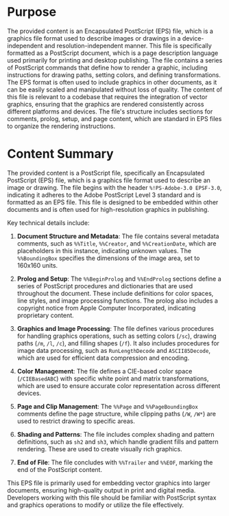 # Purpose
The provided content is an Encapsulated PostScript (EPS) file, which is a graphics file format used to describe images or drawings in a device-independent and resolution-independent manner. This file is specifically formatted as a PostScript document, which is a page description language used primarily for printing and desktop publishing. The file contains a series of PostScript commands that define how to render a graphic, including instructions for drawing paths, setting colors, and defining transformations. The EPS format is often used to include graphics in other documents, as it can be easily scaled and manipulated without loss of quality. The content of this file is relevant to a codebase that requires the integration of vector graphics, ensuring that the graphics are rendered consistently across different platforms and devices. The file's structure includes sections for comments, prolog, setup, and page content, which are standard in EPS files to organize the rendering instructions.
# Content Summary
The provided content is a PostScript file, specifically an Encapsulated PostScript (EPS) file, which is a graphics file format used to describe an image or drawing. The file begins with the header `%!PS-Adobe-3.0 EPSF-3.0`, indicating it adheres to the Adobe PostScript Level 3 standard and is formatted as an EPS file. This file is designed to be embedded within other documents and is often used for high-resolution graphics in publishing.

Key technical details include:

1. **Document Structure and Metadata**: The file contains several metadata comments, such as `%%Title`, `%%Creator`, and `%%CreationDate`, which are placeholders in this instance, indicating unknown values. The `%%BoundingBox` specifies the dimensions of the image area, set to 160x160 units.

2. **Prolog and Setup**: The `%%BeginProlog` and `%%EndProlog` sections define a series of PostScript procedures and dictionaries that are used throughout the document. These include definitions for color spaces, line styles, and image processing functions. The prolog also includes a copyright notice from Apple Computer Incorporated, indicating proprietary content.

3. **Graphics and Image Processing**: The file defines various procedures for handling graphics operations, such as setting colors (`/sc`), drawing paths (`/m`, `/l`, `/c`), and filling shapes (`/f`). It also includes procedures for image data processing, such as `RunLengthDecode` and `ASCII85Decode`, which are used for efficient data compression and encoding.

4. **Color Management**: The file defines a CIE-based color space (`/CIEBasedABC`) with specific white point and matrix transformations, which are used to ensure accurate color representation across different devices.

5. **Page and Clip Management**: The `%%Page` and `%%PageBoundingBox` comments define the page structure, while clipping paths (`/W`, `/W*`) are used to restrict drawing to specific areas.

6. **Shading and Patterns**: The file includes complex shading and pattern definitions, such as `sh2` and `sh3`, which handle gradient fills and pattern rendering. These are used to create visually rich graphics.

7. **End of File**: The file concludes with `%%Trailer` and `%%EOF`, marking the end of the PostScript content.

This EPS file is primarily used for embedding vector graphics into larger documents, ensuring high-quality output in print and digital media. Developers working with this file should be familiar with PostScript syntax and graphics operations to modify or utilize the file effectively.
